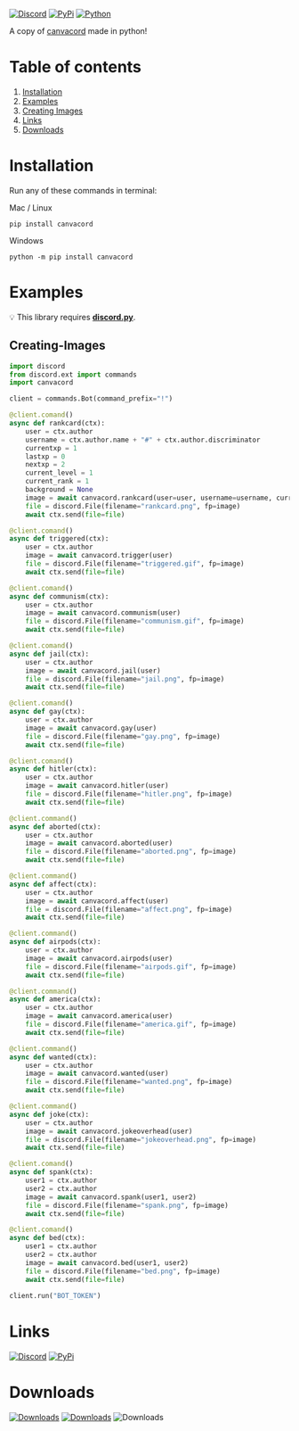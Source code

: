 [![Discord](https://discord.com/api/guilds/872291125547921459/embed.png)](https://discord.gg/mPU3HybBs9)
[![PyPi](https://img.shields.io/pypi/v/canvacord.svg)](https://pypi.org/project/canvacord)
[![Python](https://img.shields.io/pypi/pyversions/dislash.py.svg)](https://pypi.python.org/pypi/canvacord)

A copy of [canvacord](https://www.npmjs.com/package/canvacord) made in python!



# Table of contents
1. [Installation](#installation)
2. [Examples](#examples)
3. [Creating Images](#creating-images)
4. [Links](#links)
5. [Downloads](#downloads)

# Installation

Run any of these commands in terminal:

Mac / Linux
```
pip install canvacord
```

Windows
```
python -m pip install canvacord
```

# Examples
💡 This library requires **[discord.py](https://github.com/Rapptz/discord.py)**.


## Creating-Images

```python
import discord
from discord.ext import commands
import canvacord

client = commands.Bot(command_prefix="!")

@client.comand()
async def rankcard(ctx):
    user = ctx.author
    username = ctx.author.name + "#" + ctx.author.discriminator
    currentxp = 1
    lastxp = 0
    nextxp = 2
    current_level = 1
    current_rank = 1
    background = None
    image = await canvacord.rankcard(user=user, username=username, currentxp=currentxp, lastxp=lastxp, nextxp=nextxp, level=current_level, rank=current_rank, background=background)
    file = discord.File(filename="rankcard.png", fp=image)
    await ctx.send(file=file)

@client.comand()
async def triggered(ctx):
    user = ctx.author
    image = await canvacord.trigger(user)
    file = discord.File(filename="triggered.gif", fp=image)
    await ctx.send(file=file)

@client.comand()
async def communism(ctx):
    user = ctx.author
    image = await canvacord.communism(user)
    file = discord.File(filename="communism.gif", fp=image)
    await ctx.send(file=file)

@client.comand()
async def jail(ctx):
    user = ctx.author
    image = await canvacord.jail(user)
    file = discord.File(filename="jail.png", fp=image)
    await ctx.send(file=file)

@client.comand()
async def gay(ctx):
    user = ctx.author
    image = await canvacord.gay(user)
    file = discord.File(filename="gay.png", fp=image)
    await ctx.send(file=file)

@client.comand()
async def hitler(ctx):
    user = ctx.author
    image = await canvacord.hitler(user)
    file = discord.File(filename="hitler.png", fp=image)
    await ctx.send(file=file)

@client.command()
async def aborted(ctx):
    user = ctx.author
    image = await canvacord.aborted(user)
    file = discord.File(filename="aborted.png", fp=image)
    await ctx.send(file=file)

@client.command()
async def affect(ctx):
    user = ctx.author
    image = await canvacord.affect(user)
    file = discord.File(filename="affect.png", fp=image)
    await ctx.send(file=file)

@client.command()
async def airpods(ctx):
    user = ctx.author
    image = await canvacord.airpods(user)
    file = discord.File(filename="airpods.gif", fp=image)
    await ctx.send(file=file)

@client.command()
async def america(ctx):
    user = ctx.author
    image = await canvacord.america(user)
    file = discord.File(filename="america.gif", fp=image)
    await ctx.send(file=file)

@client.command()
async def wanted(ctx):
    user = ctx.author
    image = await canvacord.wanted(user)
    file = discord.File(filename="wanted.png", fp=image)
    await ctx.send(file=file)

@client.command()
async def joke(ctx):
    user = ctx.author
    image = await canvacord.jokeoverhead(user)
    file = discord.File(filename="jokeoverhead.png", fp=image)
    await ctx.send(file=file)

@client.comand()
async def spank(ctx):
    user1 = ctx.author
    user2 = ctx.author
    image = await canvacord.spank(user1, user2)
    file = discord.File(filename="spank.png", fp=image)
    await ctx.send(file=file)

@client.comand()
async def bed(ctx):
    user1 = ctx.author
    user2 = ctx.author
    image = await canvacord.bed(user1, user2)
    file = discord.File(filename="bed.png", fp=image)
    await ctx.send(file=file)
    
client.run("BOT_TOKEN")
```


# Links
[![Discord](https://discord.com/api/guilds/872291125547921459/embed.png)](https://discord.gg/mPU3HybBs9)
[![PyPi](https://img.shields.io/pypi/v/canvacord.svg)](https://pypi.org/project/canvacord)


# Downloads


[![Downloads](https://pepy.tech/badge/canvacord)](https://pepy.tech/project/canvacord)
[![Downloads](https://pepy.tech/badge/canvacord/month)](https://pepy.tech/project/canvacord)
![Downloads](https://pepy.tech/badge/canvacord/week)
